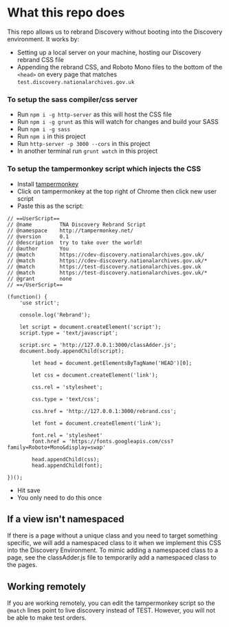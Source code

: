 # What this repo does

This repo allows us to rebrand Discovery without booting into the Discovery environment. It works by:

- Setting up a local server on your machine, hosting our Discovery rebrand CSS file
- Appending the rebrand CSS, and Roboto Mono files to the bottom of the `<head>` on every page that matches `test.discovery.nationalarchives.gov.uk`

### To setup the sass compiler/css server

- Run `npm i -g http-server` as this will host the CSS file
- Run `npm i -g grunt` as this will watch for changes and build your SASS
- Run `npm i -g sass`
- Run `npm i` in this project
- Run `http-server -p 3000 --cors` in this project
- In another terminal run `grunt watch` in this project

### To setup the tampermonkey script which injects the CSS

- Install [tampermonkey](https://chrome.google.com/webstore/detail/tampermonkey/dhdgffkkebhmkfjojejmpbldmpobfkfo?hl=en)
- Click on tampermonkey at the top right of Chrome then click new user script
- Paste this as the script:

```
// ==UserScript==
// @name         TNA Discovery Rebrand Script
// @namespace    http://tampermonkey.net/
// @version      0.1
// @description  try to take over the world!
// @author       You
// @match        https://cdev-discovery.nationalarchives.gov.uk/
// @match        https://cdev-discovery.nationalarchives.gov.uk/*
// @match        https://test-discovery.nationalarchives.gov.uk
// @match        https://test-discovery.nationalarchives.gov.uk/*
// @grant        none
// ==/UserScript==

(function() {
    'use strict';

    console.log('Rebrand');

    let script = document.createElement('script');
    script.type = 'text/javascript';

    script.src = 'http://127.0.0.1:3000/classAdder.js';
    document.body.appendChild(script);

        let head = document.getElementsByTagName('HEAD')[0];

        let css = document.createElement('link');

        css.rel = 'stylesheet';

        css.type = 'text/css';

        css.href = 'http://127.0.0.1:3000/rebrand.css';

        let font = document.createElement('link');

        font.rel = 'stylesheet'
        font.href = 'https://fonts.googleapis.com/css?family=Roboto+Mono&display=swap'

        head.appendChild(css);
        head.appendChild(font);
        
})();
```

- Hit save
- You only need to do this once


## If a view isn't namespaced

If there is a page without a unique class and you need to target something specific, we will add a namespaced class to it when we implement this CSS into the Discovery Environment. To mimic adding a namespaced class to a page, see the classAdder.js file to temporarily add a namespaced class to the pages.

## Working remotely

If you are working remotely, you can edit the tampermonkey script so the `@match` lines point to live discovery instead of TEST. However, you will not be able to make test orders.
